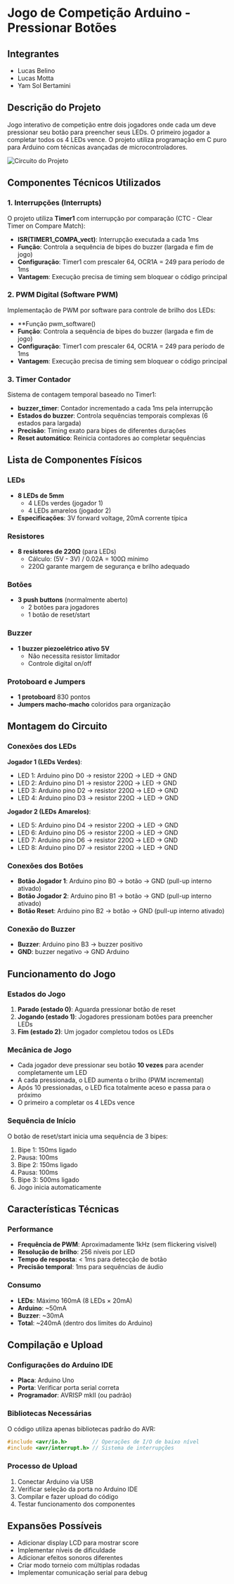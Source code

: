# Jogo de Competição Arduino - Pressionar Botões

## Integrantes
- Lucas Belino
- Lucas Motta
- Yam Sol Bertamini

## Descrição do Projeto
Jogo interativo de competição entre dois jogadores onde cada um deve pressionar seu botão para preencher seus LEDs. O primeiro jogador a completar todos os 4 LEDs vence. O projeto utiliza programação em C puro para Arduino com técnicas avançadas de microcontroladores.

![Circuito do Projeto](assets/foto-projeto.jpeg)

## Componentes Técnicos Utilizados

### 1. Interrupções (Interrupts)
O projeto utiliza **Timer1** com interrupção por comparação (CTC - Clear Timer on Compare Match):
- **ISR(TIMER1_COMPA_vect)**: Interrupção executada a cada 1ms
- **Função**: Controla a sequência de bipes do buzzer (largada e fim de jogo)
- **Configuração**: Timer1 com prescaler 64, OCR1A = 249 para período de 1ms
- **Vantagem**: Execução precisa de timing sem bloquear o código principal

### 2. PWM Digital (Software PWM)
Implementação de PWM por software para controle de brilho dos LEDs:
- **Função pwm_software()
- **Função**: Controla a sequência de bipes do buzzer (largada e fim de jogo)
- **Configuração**: Timer1 com prescaler 64, OCR1A = 249 para período de 1ms
- **Vantagem**: Execução precisa de timing sem bloquear o código principal

### 3. Timer Contador
Sistema de contagem temporal baseado no Timer1:
- **buzzer_timer**: Contador incrementado a cada 1ms pela interrupção
- **Estados do buzzer**: Controla sequências temporais complexas (6 estados para largada)
- **Precisão**: Timing exato para bipes de diferentes durações
- **Reset automático**: Reinicia contadores ao completar sequências

## Lista de Componentes Físicos

### LEDs
- **8 LEDs de 5mm**
  - 4 LEDs verdes (jogador 1)
  - 4 LEDs amarelos (jogador 2)
- **Especificações**: 3V forward voltage, 20mA corrente típica

### Resistores
- **8 resistores de 220Ω** (para LEDs)
  - Cálculo: (5V - 3V) / 0.02A = 100Ω mínimo
  - 220Ω garante margem de segurança e brilho adequado

### Botões
- **3 push buttons** (normalmente aberto)
  - 2 botões para jogadores
  - 1 botão de reset/start

### Buzzer
- **1 buzzer piezoelétrico ativo 5V**
  - Não necessita resistor limitador
  - Controle digital on/off

### Protoboard e Jumpers
- **1 protoboard** 830 pontos
- **Jumpers macho-macho** coloridos para organização

## Montagem do Circuito

### Conexões dos LEDs
**Jogador 1 (LEDs Verdes)**:
- LED 1: Arduino pino D0 → resistor 220Ω → LED → GND
- LED 2: Arduino pino D1 → resistor 220Ω → LED → GND  
- LED 3: Arduino pino D2 → resistor 220Ω → LED → GND
- LED 4: Arduino pino D3 → resistor 220Ω → LED → GND

**Jogador 2 (LEDs Amarelos)**:
- LED 5: Arduino pino D4 → resistor 220Ω → LED → GND
- LED 6: Arduino pino D5 → resistor 220Ω → LED → GND
- LED 7: Arduino pino D6 → resistor 220Ω → LED → GND
- LED 8: Arduino pino D7 → resistor 220Ω → LED → GND

### Conexões dos Botões
- **Botão Jogador 1**: Arduino pino B0 → botão → GND (pull-up interno ativado)
- **Botão Jogador 2**: Arduino pino B1 → botão → GND (pull-up interno ativado)
- **Botão Reset**: Arduino pino B2 → botão → GND (pull-up interno ativado)

### Conexão do Buzzer
- **Buzzer**: Arduino pino B3 → buzzer positivo
- **GND**: buzzer negativo → GND Arduino

## Funcionamento do Jogo

### Estados do Jogo
1. **Parado (estado 0)**: Aguarda pressionar botão de reset
2. **Jogando (estado 1)**: Jogadores pressionam botões para preencher LEDs
3. **Fim (estado 2)**: Um jogador completou todos os LEDs

### Mecânica de Jogo
- Cada jogador deve pressionar seu botão **10 vezes** para acender completamente um LED
- A cada pressionada, o LED aumenta o brilho (PWM incremental)
- Após 10 pressionadas, o LED fica totalmente aceso e passa para o próximo
- O primeiro a completar os 4 LEDs vence

### Sequência de Início
O botão de reset/start inicia uma sequência de 3 bipes:
1. Bipe 1: 150ms ligado
2. Pausa: 100ms
3. Bipe 2: 150ms ligado  
4. Pausa: 100ms
5. Bipe 3: 500ms ligado
6. Jogo inicia automaticamente

## Características Técnicas

### Performance
- **Frequência de PWM**: Aproximadamente 1kHz (sem flickering visível)
- **Resolução de brilho**: 256 níveis por LED
- **Tempo de resposta**: < 1ms para detecção de botão
- **Precisão temporal**: 1ms para sequências de áudio

### Consumo
- **LEDs**: Máximo 160mA (8 LEDs × 20mA)
- **Arduino**: ~50mA
- **Buzzer**: ~30mA
- **Total**: ~240mA (dentro dos limites do Arduino)

## Compilação e Upload

### Configurações do Arduino IDE
- **Placa**: Arduino Uno
- **Porta**: Verificar porta serial correta
- **Programador**: AVRISP mkII (ou padrão)

### Bibliotecas Necessárias
O código utiliza apenas bibliotecas padrão do AVR:
```c
#include <avr/io.h>        // Operações de I/O de baixo nível
#include <avr/interrupt.h> // Sistema de interrupções
```

### Processo de Upload
1. Conectar Arduino via USB
2. Verificar seleção da porta no Arduino IDE
3. Compilar e fazer upload do código
4. Testar funcionamento dos componentes

## Expansões Possíveis
- Adicionar display LCD para mostrar score
- Implementar níveis de dificuldade
- Adicionar efeitos sonoros diferentes
- Criar modo torneio com múltiplas rodadas
- Implementar comunicação serial para debug
